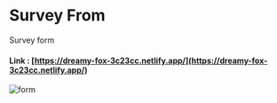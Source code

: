 # Survey From
Survey form 

#### Link : [https://dreamy-fox-3c23cc.netlify.app/](https://dreamy-fox-3c23cc.netlify.app/)



![form](https://user-images.githubusercontent.com/83756518/139467092-c8a747fe-1136-4929-a8f3-b590d7b9d730.png)
